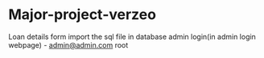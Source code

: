 # Major-project-verzeo
Loan details form
import the sql file in database
admin login(in admin login webpage) - admin@admin.com   root
